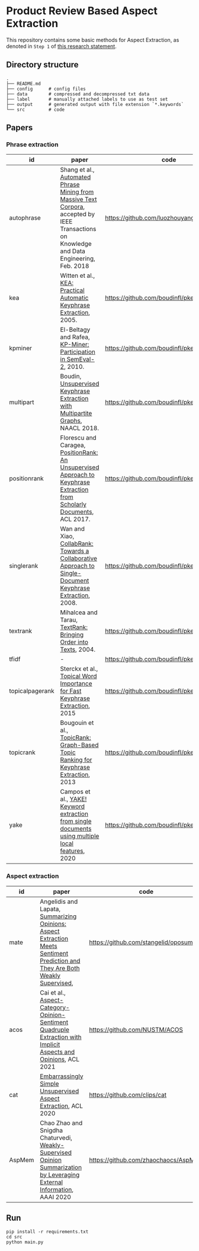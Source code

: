 # Product Review Based Aspect Extraction

This repository contains some basic methods for Aspect Extraction, as denoted in `Step 1` of [this research statement](https://docs.google.com/document/d/1-VFgAocdmJcEejerQfkIt7-rvZtvd4RbJiCQA9kwT7k/edit#heading=h.73dv0fqsq2nq).

## Directory structure

```
.
├── README.md
├── config      # config files
├── data        # compressed and decompressed txt data
├── label       # manually attached labels to use as test set
├── output      # generated output with file extension `*.keywords`
└── src         # code
```

## Papers

### Phrase extraction

id | paper | code
--- | --- | ---
autophrase | Shang et al., [Automated Phrase Mining from Massive Text Corpora](https://arxiv.org/abs/1702.04457), accepted by IEEE Transactions on Knowledge and Data Engineering, Feb. 2018 | https://github.com/luozhouyang/AutoPhraseX
kea | Witten et al., [KEA: Practical Automatic Keyphrase Extraction](https://www.cs.waikato.ac.nz/ml/publications/2005/chap_Witten-et-al_Windows.pdf), 2005. | https://github.com/boudinfl/pke
kpminer | El-Beltagy and Rafea, [KP-Miner: Participation in SemEval-2](https://aclanthology.org/S10-1041.pdf), 2010. | https://github.com/boudinfl/pke
multipart | Boudin, [Unsupervised Keyphrase Extraction with Multipartite Graphs](https://arxiv.org/abs/1803.08721), NAACL 2018. | https://github.com/boudinfl/pke
positionrank | Florescu and Caragea, [PositionRank: An Unsupervised Approach to Keyphrase Extraction from Scholarly Documents](https://aclanthology.org/P17-1102.pdf), ACL 2017. | https://github.com/boudinfl/pke
singlerank | Wan and Xiao, [CollabRank: Towards a Collaborative Approach to Single-Document Keyphrase Extraction](https://aclanthology.org/C08-1122.pdf), 2008. | https://github.com/boudinfl/pke
textrank | Mihalcea and Tarau, [TextRank: Bringing Order into Texts](https://aclanthology.org/W04-3252.pdf), 2004. | https://github.com/boudinfl/pke
tfidf | - | https://github.com/boudinfl/pke
topicalpagerank | Sterckx et al., [Topical Word Importance for Fast Keyphrase Extraction](http://users.intec.ugent.be/cdvelder/papers/2015/sterckx2015wwwb.pdf), 2015 | https://github.com/boudinfl/pke
topicrank | Bougouin et al., [TopicRank: Graph-Based Topic Ranking for Keyphrase Extraction](https://aclanthology.org/I13-1062.pdf), 2013 | https://github.com/boudinfl/pke
yake | Campos et al., [YAKE! Keyword extraction from single documents using multiple local features](https://www.sciencedirect.com/science/article/abs/pii/S0020025519308588?via%3Dihub), 2020 | https://github.com/boudinfl/pke


### Aspect extraction

id | paper | code |supervised| result
--- | --- | --- | --- | ---
mate | Angelidis and Lapata, [Summarizing Opinions: Aspect Extraction Meets Sentiment Prediction and They Are Both Weakly Supervised](https://aclanthology.org/D18-1403/), | https://github.com/stangelid/oposum | semi- | on keyboard dataset from electronic data [mate.jsonl](https://hkustconnect-my.sharepoint.com/:u:/g/personal/ywangnx_connect_ust_hk/EXuVPWubkiNAm976Y0ZTcNkBY8NkvdQVuWqF_wE1-Q0B6g?e=lPugcS)
acos | Cai et al., [Aspect-Category-Opinion-Sentiment Quadruple Extraction with Implicit Aspects and Opinions](https://aclanthology.org/2021.acl-long.29.pdf), ACL 2021 | https://github.com/NUSTM/ACOS | yes
cat |[Embarrassingly Simple Unsupervised Aspect Extraction](https://aclanthology.org/2020.acl-main.290.pdf), ACL 2020| https://github.com/clips/cat| no
AspMem | Chao Zhao and Snigdha Chaturvedi, [Weakly-Supervised Opinion Summarization by Leveraging External Information](https://ojs.aaai.org//index.php/AAAI/article/view/6512), AAAI 2020 | https://github.com/zhaochaocs/AspMem | no | on keyboard dataset from electronic data [aspmem.json](https://hkustconnect-my.sharepoint.com/:u:/g/personal/ywangnx_connect_ust_hk/Edd0twDBpxZHtG3fR_iEXB8BoPCOxXfl9jneCaMWTfsUdg?e=N5KD3y)

## Run

```
pip install -r requirements.txt
cd src
python main.py
```
